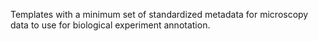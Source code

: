 Templates with a minimum set of standardized metadata for microscopy data to use for biological experiment annotation.
